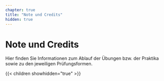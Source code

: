 ```yaml
---
chapter: true
title: "Note und Credits"
hidden: true
---
```



# Note und Credits

Hier finden Sie Informationen zum Ablauf der Übungen bzw. der Praktika sowie zu den jeweiligen Prüfungsformen.


{{< children showhidden="true" >}}
